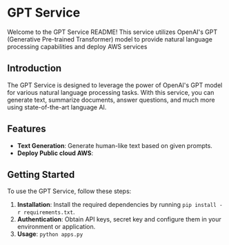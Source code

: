 # GPT Service

Welcome to the GPT Service README! This service utilizes OpenAI's GPT (Generative Pre-trained Transformer) model to provide natural language processing capabilities and deploy AWS services

## Introduction

The GPT Service is designed to leverage the power of OpenAI's GPT model for various natural language processing tasks. With this service, you can generate text, summarize documents, answer questions, and much more using state-of-the-art language AI.

## Features

- **Text Generation**: Generate human-like text based on given prompts.
- **Deploy Public cloud AWS**: 

## Getting Started

To use the GPT Service, follow these steps:

1. **Installation**: Install the required dependencies by running `pip install -r requirements.txt`.
2. **Authentication**: Obtain API keys, secret key and configure them in your environment or application.
3. **Usage**: `python apps.py`
